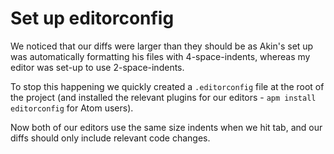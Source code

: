 # Set up editorconfig

We noticed that our diffs were larger than they should be as Akin's set up was automatically formatting his files with 4-space-indents, whereas my editor was set-up to use 2-space-indents.

To stop this happening we quickly created a `.editorconfig` file at the root of the project (and installed the relevant plugins for our editors - `apm install editorconfig` for Atom users).

Now both of our editors use the same size indents when we hit tab, and our diffs should only include relevant code changes.
